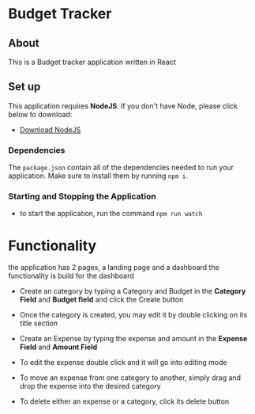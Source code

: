 # Budget Tracker

## About

This is a Budget tracker application written in React

## Set up

This application requires **NodeJS**. If you don't have Node, please click below to download:

- [Download NodeJS](https://nodejs.org)

### Dependencies

The `package.json` contain all of the dependencies needed to run your application. 
Make sure to install them by running `npm i`.

### Starting and Stopping the Application

- to start the application, run the command `npm run watch`

# Functionality

the application has 2 pages, a landing page and a dashboard the functionality is build for the dashboard

- Create an category by typing a Category and Budget in the **Category Field** and **Budget field** and click the Create button

- Once the category is created, you may edit it by double clicking on its title section

- Create an Expense by typing the expense and amount in the **Expense Field** and **Amount Field**

- To edit the expense double click and it will go into editing mode

- To move an expense from one category to another, simply drag and drop the expense into the desired category

- To delete either an expense or a category, click its delete button